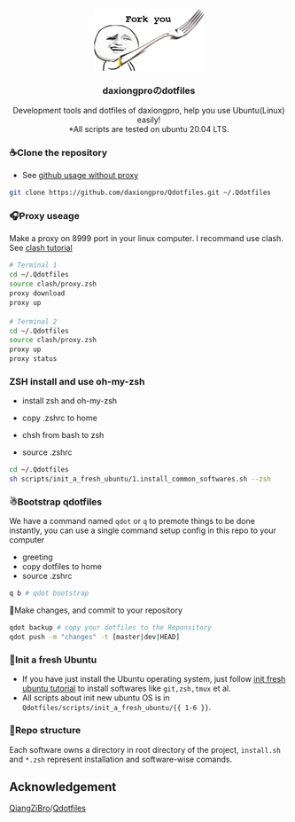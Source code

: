 <div align="center">
	<img src="./image/README/fork.png" width = "200" alt="ubuntu logo" align=center />
	<p align="center">
	<h3 align="center">daxiongproのdotfiles</h3>
		<p align="center">
			Development tools and dotfiles of daxiongpro, help you use Ubuntu(Linux) easily!
		</br>
		*All scripts are tested on ubuntu 20.04 LTS.
		</p>
	</p>
</div>

### ☕Clone the repository

* See [github usage without proxy](docs/github.md)

```bash
git clone https://github.com/daxiongpro/Qdotfiles.git ~/.Qdotfiles
```

### 🎧Proxy useage

Make a proxy on 8999 port in your linux computer. I recommand use clash. See [clash tutorial](docs/clash.md)

```bash
# Terminal 1
cd ~/.Qdotfiles
source clash/proxy.zsh
proxy download
proxy up

# Terminal 2
cd ~/.Qdotfiles
source clash/proxy.zsh
proxy up
proxy status

```

### ZSH install and use oh-my-zsh

* install zsh and oh-my-zsh
* copy .zshrc to home

* chsh from bash to zsh
* source .zshrc

```bash
cd ~/.Qdotfiles
sh scripts/init_a_fresh_ubuntu/1.install_common_softwares.sh --zsh
```

### ☃Bootstrap qdotfiles

We have a command named `qdot` or `q` to premote things to be done instantly, you can use a single command setup config in this repo to your computer

* greeting
* copy dotfiles to home
* source .zshrc

```bash
q b # qdot bootstrap
```

🍺Make changes, and commit to your repository

```bash
qdot backup # copy your dotfiles to the Reponsitory
qdot push -m "changes" -t [master|dev|HEAD]
```

### 🚀Init a fresh Ubuntu

* If you have just install the Ubuntu operating system, just follow [init fresh ubuntu tutorial](docs/init_fresh_ubuntu.md) to install softwares like `git,zsh,tmux` et al.
* All scripts about init new ubuntu OS is in `Qdotfiles/scripts/init_a_fresh_ubuntu/{{ 1-6 }}`.

### 🎃Repo structure

Each software owns a directory in root directory of the project, `install.sh` and `*.zsh` represent installation and software-wise comands.

## Acknowledgement

[QiangZiBro](https://github.com/QiangZiBro)/[Qdotfiles](https://github.com/QiangZiBro/Qdotfiles)
